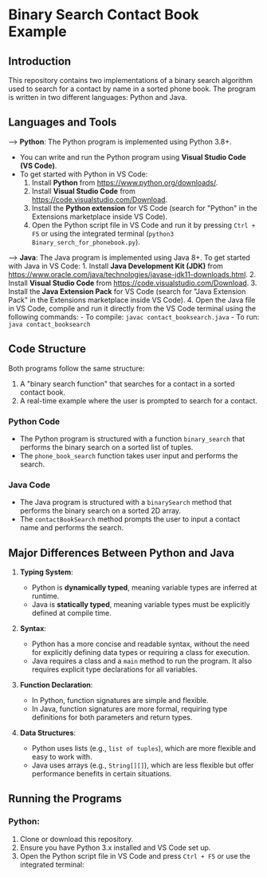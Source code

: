 # Binary Search Contact Book Example

## Introduction
This repository contains two implementations of a binary search algorithm used to search for a contact by name in a sorted phone book. The program is written in two different languages: Python and Java.

## Languages and Tools
--> **Python**: The Python program is implemented using Python 3.8+.
  - You can write and run the Python program using **Visual Studio Code (VS Code)**.
  - To get started with Python in VS Code:
    1. Install **Python** from https://www.python.org/downloads/.
    2. Install **Visual Studio Code** from https://code.visualstudio.com/Download.
    3. Install the **Python extension** for VS Code (search for "Python" in the Extensions marketplace inside VS Code).
    4. Open the Python script file in VS Code and run it by pressing `Ctrl + F5` or using the integrated terminal (`python3 Binary_serch_for_phonebook.py`).
  
--> **Java**: The Java program is implemented using Java 8+.
   To get started with Java in VS Code:
    1. Install **Java Development Kit (JDK)** from https://www.oracle.com/java/technologies/javase-jdk11-downloads.html.
    2. Install **Visual Studio Code** from https://code.visualstudio.com/Download.
    3. Install the **Java Extension Pack** for VS Code (search for "Java Extension Pack" in the Extensions marketplace inside VS Code).
    4. Open the Java file in VS Code, compile and run it directly from the VS Code terminal using the following commands:
       - To compile: `javac contact_booksearch.java`
       - To run: `java contact_booksearch`

## Code Structure
Both programs follow the same structure:
1. A "binary search function" that searches for a contact in a sorted contact book.
2. A real-time example where the user is prompted to search for a contact.

### Python Code
- The Python program is structured with a function `binary_search` that performs the binary search on a sorted list of tuples.
- The `phone_book_search` function takes user input and performs the search.

### Java Code
- The Java program is structured with a `binarySearch` method that performs the binary search on a sorted 2D array.
- The `contactBookSearch` method prompts the user to input a contact name and performs the search.

## Major Differences Between Python and Java
1. **Typing System**:
   - Python is **dynamically typed**, meaning variable types are inferred at runtime.
   - Java is **statically typed**, meaning variable types must be explicitly defined at compile time.

2. **Syntax**:
   - Python has a more concise and readable syntax, without the need for explicitly defining data types or requiring a class for execution.
   - Java requires a class and a `main` method to run the program. It also requires explicit type declarations for all variables.

3. **Function Declaration**:
   - In Python, function signatures are simple and flexible.
   - In Java, function signatures are more formal, requiring type definitions for both parameters and return types.

4. **Data Structures**:
   - Python uses lists (e.g., `list of tuples`), which are more flexible and easy to work with.
   - Java uses arrays (e.g., `String[][]`), which are less flexible but offer performance benefits in certain situations.

## Running the Programs
### Python:
1. Clone or download this repository.
2. Ensure you have Python 3.x installed and VS Code set up.
3. Open the Python script file in VS Code and press `Ctrl + F5` or use the integrated terminal:

